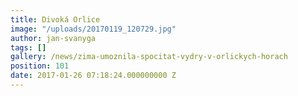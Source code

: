 ```yaml
---
title: Divoká Orlice
image: "/uploads/20170119_120729.jpg"
author: jan-svanyga
tags: []
gallery: /news/zima-umoznila-spocitat-vydry-v-orlickych-horach
position: 101
date: 2017-01-26 07:18:24.000000000 Z
---
```

